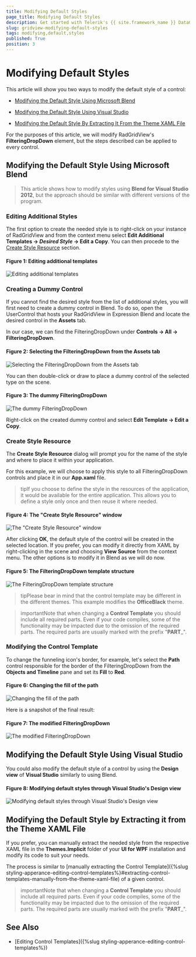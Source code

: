 ```yaml
---
title: Modifying Default Styles
page_title: Modifying Default Styles
description: Get started with Telerik's {{ site.framework_name }} DataGrid and learn about the two ways of modifying the default style of the control.
slug: gridview-modifying-default-styles
tags: modifying,default,styles
published: True
position: 3
---
```


# Modifying Default Styles

This article will show you two ways to modify the default style of a control:

* [Modifying the Default Style Using Microsoft Blend](#modifying-the-default-style-using-microsoft-blend)

* [Modifying the Default Style Using Visual Studio](#modifying-the-default-style-using-visual-studio)

* [Modifying the Default Style By Extracting It From the Theme XAML File](#modifying-the-default-style-by-extracting-it-from-the-theme-xaml-file)

For the purposes of this article, we will modify RadGridView's **FilteringDropDown** element, but the steps described can be applied to every control.

## Modifying the Default Style Using Microsoft Blend

>This article shows how to modify styles using **Blend for Visual Studio 2012**, but the approach should be similar with different versions of the program.

### Editing Additional Styles

The first option to create the needed style is to right-click on your instance of RadGridView and from the context menu select **Edit Additional Templates -> _Desired Style_ -> Edit a Copy**. You can then procede to the [Create Style Resource](#create-style-resource) section.

#### __Figure 1: Editing additional templates__

![Editing additional templates](images/RadGridView_Styles_and_Templates_Additional_Styles.png)

### Creating a Dummy Control

If you cannot find the desired style from the list of additional styles, you will first need to create a dummy control in Blend. To do so, open the UserControl that hosts your RadGridView in Expression Blend and locate the desired control in the **Assets** tab.

In our case, we can find the FilteringDropDown under **Controls -> All -> FilteringDropDown**.

#### __Figure 2: Selecting the FilteringDropDown from the Assets tab__

![Selecting the FilteringDropDown from the Assets tab](images/RadGridView_Styles_and_Templates_Styling_FilteringControl_1.png)

You can then double-click or draw to place a dummy control of the selected type on the scene.

#### __Figure 3: The dummy FilteringDropDown__

![The dummy FilteringDropDown](images/RadGridView_Styles_and_Templates_Styling_FilteringControl_2.png)

Right-click on the created dummy control and select **Edit Template -> Edit a Copy**. 

### Create Style Resource

The **Create Style Resource** dialog will prompt you for the name of the style and where to place it within your application.

For this example, we will choose to apply this style to all FilteringDropDown controls and place it in our **App.xaml** file.

>tipIf you choose to define the style in the resources of the application, it would be available for the entire application. This allows you to define a style only once and then reuse it where needed.

#### __Figure 4: The "Create Style Resource" window__

![The "Create Style Resource" window](images/RadGridView_Styles_and_Templates_Styling_FilteringControl_7.png)

After clicking **OK**, the default style of the control will be created in the selected location. If you prefer, you can modify it directly from XAML by right-clicking in the scene and choosing **View Source** from the context menu. The other options is to modify it in Blend as we will do now.

#### __Figure 5: The FilteringDropDown template structure__

![The FilteringDropDown template structure](images/RadGridView_Styles_and_Templates_Styling_FilteringControl_4.png)

>tipPlease bear in mind that the control template may be different in the different themes. This example modifies the **OfficeBlack** theme.

>importantNote that when changing a __Control Template__ you should include all required parts. Even if your code compiles, some of the functionality may be impacted due to the omission of the required parts. The required parts are usually marked with the prefix "__PART___".

### Modifying the Control Template

To change the funneling icon's border, for example, let's select the **Path** control responsible for the border of the FilteringDropDown from the **Objects and Timeline** pane and set its **Fill** to **Red**.

#### __Figure 6: Changing the fill of the path__

![Changing the fill of the path](images/RadGridView_Styles_and_Templates_Styling_FilteringControl_5.png)

Here is a snapshot of the final result:

#### __Figure 7: The modified FilteringDropDown__

![The modified FilteringDropDown](images/RadGridView_Styles_and_Templates_Styling_FilteringControl_6.png)

## Modifying the Default Style Using Visual Studio

You could also modify the default style of a control by using the **Design view** of **Visual Studio** similarly to using Blend.

#### __Figure 8: Modifying default styles through Visual Studio's Design view__

![Modifying default styles through Visual Studio's Design view](images/RadGridView_Styles_and_Templates_Visual_Studio_Design_View.png)

## Modifying the Default Style by Extracting it from the Theme XAML File

If you prefer, you can manually extract the needed style from the respective XAML file in the **Themes.Implicit** folder of your **UI for WPF** installation and modify its code to suit your needs.

The process is similar to [manually extracting the Control Template]({%slug styling-apperance-editing-control-templates%}#extracting-control-templates-manually-from-the-theme-xaml-file) of a given control.

>importantNote that when changing a __Control Template__ you should include all required parts. Even if your code compiles, some of the functionality may be impacted due to the omission of the required parts. The required parts are usually marked with the prefix "__PART___".

## See Also

* [Editing Control Templates]({%slug styling-apperance-editing-control-templates%})
